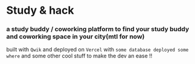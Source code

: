 # Study & hack

### a study buddy / coworking platform to find your study buddy and coworking space in your city(mtl for now)

built with `Qwik` and deployed on `Vercel` with `some database deployed some where`
and some other cool stuff to make the dev an ease !!
